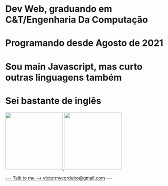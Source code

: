 <h1>
  Dev Web, graduando em C&T/Engenharia Da Computação
  
</h1>
  
<h1>
 Programando desde Agosto de 2021
  
</h1>

<h1>
  Sou main Javascript, mas curto outras linguagens também
</h1>

<h1>
  Sei bastante de inglês 
</h1>

<div>
<a href="https://github.com/alphachief13">
<img loading="lazy" height="180em" src="https://github-readme-stats.vercel.app/api/top-langs/?username=alphachief13&layout=compact&langs_count=7&theme=dracula"/>
<img loading="lazy" height="180em" src="https://github-readme-stats.vercel.app/api?username=alphachief13&show_icons=true&theme=dracula&include_all_commits=true&count_private=true"/>
</div>
  
--- Talk to me -->  victormvcordeiro@gmail.com ---
